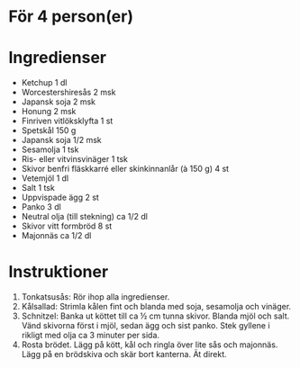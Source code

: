 # För 4 person(er)
# Ingredienser
- Ketchup 1 dl
- Worcestershiresås 2 msk
- Japansk soja 2 msk
- Honung 2 msk
- Finriven vitlöksklyfta 1 st
- Spetskål 150 g
- Japansk soja 1/2 msk
- Sesamolja 1 tsk
- Ris- eller vitvinsvinäger 1 tsk
- Skivor benfri fläskkarré eller skinkinnanlår (à 150 g) 4 st
- Vetemjöl 1 dl
- Salt 1 tsk
- Uppvispade ägg 2 st
- Panko 3 dl
- Neutral olja (till stekning) ca 1/2 dl
- Skivor vitt formbröd 8 st
- Majonnäs ca 1/2 dl
# Instruktioner
1. Tonkatsusås: Rör ihop alla ingredienser.
2. Kålsallad: Strimla kålen fint och blanda med soja, sesamolja och vinäger.
3. Schnitzel: Banka ut köttet till ca ½ cm tunna skivor. Blanda mjöl och salt. Vänd skivorna först i mjöl, sedan ägg och sist panko. Stek gyllene i rikligt med olja ca 3 minuter per sida.
4. Rosta brödet. Lägg på kött, kål och ringla över lite sås och majonnäs. Lägg på en brödskiva och skär bort kanterna. Ät direkt.